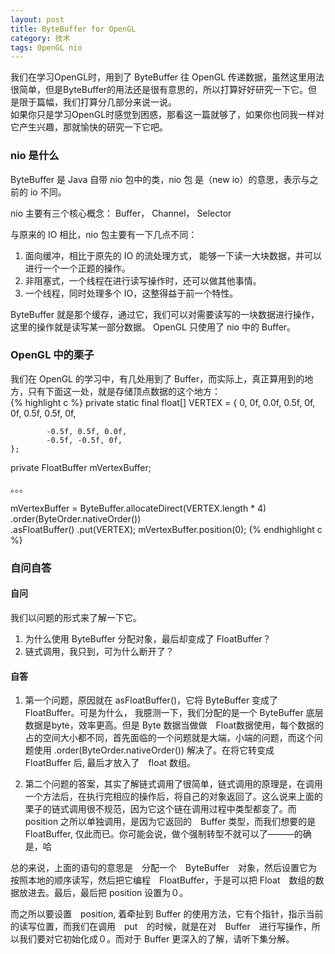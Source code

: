 ```yaml
---
layout: post
title: ByteBuffer for OpenGL
category: 技术
tags: OpenGL nio
---
```


我们在学习OpenGL时，用到了 ByteBuffer 往 OpenGL 传递数据，虽然这里用法很简单，但是ByteBuffer的用法还是很有意思的，所以打算好好研究一下它。但是限于篇幅，我们打算分几部分来说一说。  
如果你只是学习OpenGL时感觉到困惑，那看这一篇就够了，如果你也同我一样对它产生兴趣，那就愉快的研究一下它吧。

### nio 是什么
ByteBuffer 是 Java 自带 nio 包中的类，nio 包 是（new io）的意思，表示与之前的 io 不同。

nio 主要有三个核心概念： Buffer， Channel， Selector

与原来的 IO 相比，nio 包主要有一下几点不同：

1. 面向缓冲，相比于原先的 IO 的流处理方式， 能够一下读一大块数据，并可以进行一个一个正题的操作。
2. 非阻塞式，一个线程在进行读写操作时，还可以做其他事情。
3. 一个线程，同时处理多个 IO，这整得益于前一个特性。

ByteBuffer 就是那个缓存，通过它，我们可以对需要读写的一块数据进行操作，这里的操作就是读写某一部分数据。
OpenGL 只使用了 nio 中的 Buffer。

### OpenGL 中的栗子

我们在 OpenGL 的学习中，有几处用到了 Buffer，而实际上，真正算用到的地方，只有下面这一处，就是存储顶点数据的这个地方：  
{% highlight c %}
private static final float[] VERTEX = {
            0, 0f, 0.0f,
            0.5f, 0f, 0f,
            0.5f, 0.5f, 0f,

            -0.5f, 0.5f, 0.0f,
            -0.5f, -0.5f, 0f,
    };
private FloatBuffer mVertexBuffer;

。。。

mVertexBuffer = ByteBuffer.allocateDirect(VERTEX.length * 4)  
    .order(ByteOrder.nativeOrder())   
    .asFloatBuffer()
    .put(VERTEX);
mVertexBuffer.position(0);
{% endhighlight c %}

### 自问自答

#### 自问
我们以问题的形式来了解一下它。

1. 为什么使用 ByteBuffer 分配对象，最后却变成了 FloatBuffer？
2. 链式调用，我只到，可为什么断开了？

#### 自答

1. 第一个问题，原因就在 asFloatBuffer()，它将 ByteBuffer 变成了 FloatBuffer。可是为什么， 我臆测一下，我们分配的是一个 ByteBuffer 底层数据是byte，效率更高。但是 Byte 数据当做做　Float数据使用，每个数据的占的空间大小都不同，首先面临的一个问题就是大端，小端的问题，而这个问题使用  .order(ByteOrder.nativeOrder())  解决了。在将它转变成　FloatBuffer 后, 最后才放入了　float 数组。

2. 第二个问题的答案，其实了解链式调用了很简单，链式调用的原理是，在调用一个方法后，在执行完相应的操作后，将自己的对象返回了。这么说来上面的栗子的链式调用很不规范，因为它这个链在调用过程中类型都变了。而　position 之所以单独调用，是因为它返回的　Buffer 类型，而我们想要的是　FloatBuffer, 仅此而已。你可能会说，做个强制转型不就可以了———的确是，哈

总的来说，上面的语句的意思是　分配一个　ByteBuffer　对象，然后设置它为按照本地的顺序读写，然后把它编程　FloatBuffer，于是可以把 Float　数组的数据放进去。最后，最后把 position 设置为０。　　

而之所以要设置　position, 着牵扯到 Buffer 的使用方法，它有个指针，指示当前的读写位置，而我们在调用　put　的时候，就是在对　Buffer　进行写操作，所以我们要对它初始化成０。而对于 Buffer 更深入的了解，请听下集分解。
